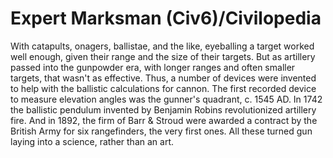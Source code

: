 # Expert Marksman (Civ6)/Civilopedia

With catapults, onagers, ballistae, and the like, eyeballing a target worked well enough, given their range and the size of their targets. But as artillery passed into the gunpowder era, with longer ranges and often smaller targets, that wasn't as effective. Thus, a number of devices were invented to help with the ballistic calculations for cannon. The first recorded device to measure elevation angles was the gunner's quadrant, c. 1545 AD. In 1742 the ballistic pendulum invented by Benjamin Robins revolutionized artillery fire. And in 1892, the firm of Barr &amp; Stroud were awarded a contract by the British Army for six rangefinders, the very first ones. All these turned gun laying into a science, rather than an art.